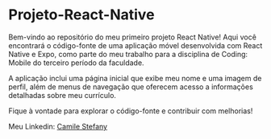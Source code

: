 # Projeto-React-Native

Bem-vindo ao repositório do meu primeiro projeto React Native! Aqui você encontrará o código-fonte de uma aplicação móvel desenvolvida com React Native e Expo, como parte do meu trabalho para a disciplina de Coding: Mobile do terceiro período da faculdade.

A aplicação inclui uma página inicial que exibe meu nome e uma imagem de perfil, além de menus de navegação que oferecem acesso a informações detalhadas sobre meu currículo.

Fique à vontade para explorar o código-fonte e contribuir com melhorias!

Meu Linkedin: [Camile Stefany](https://www.linkedin.com/in/devcamilestefany/)
